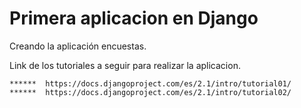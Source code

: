 # Primera aplicacion en Django 


Creando la aplicación encuestas.

Link de los tutoriales a seguir para realizar la aplicacion.
  
    ******  https://docs.djangoproject.com/es/2.1/intro/tutorial01/
    ******  https://docs.djangoproject.com/es/2.1/intro/tutorial02/
